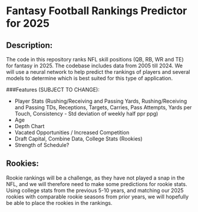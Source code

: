 # Fantasy Football Rankings Predictor for 2025

## Description:

The code in this repository ranks NFL skill positions (QB, RB, WR and TE) for fantasy in 2025. The codebase includes data from 2005 till 2024. We will use a neural network to help predict the rankings of players and several models to determine which is best suited for this type of application.

###Features (SUBJECT TO CHANGE):

- Player Stats (Rushing/Receiving and Passing Yards, Rushing/Receiving and Passing TDs, Receptions, Targets, Carries, Pass Attempts, Yards per Touch, Consistency - Std deviation of weekly half ppr ppg)
- Age
- Depth Chart
- Vacated Opportunities / Increased Competition
- Draft Capital, Combine Data, College Stats (Rookies)
- Strength of Schedule?


## Rookies:

Rookie rankings will be a challenge, as they have not played a snap in the NFL, and we will therefore need to make some predictions for rookie stats. Using college stats from the previous 5-10 years, and matching our 2025 rookies with comparable rookie seasons from prior years, we will hopefully be able to place the rookies in the rankings.

